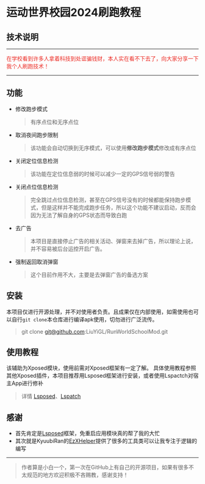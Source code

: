 # 运动世界校园2024刷跑教程

## 技术说明

---
<font color="#ec2b24">在学校看到许多人拿着科技到处诓骗钱财，本人实在看不下去了，向大家分享一下我个人刷跑技术！</font>

---

## 功能

- 修改跑步模式

  > 有序点位和无序点位
  >
- 取消夜间跑步限制

  > 该功能会自动切换到无序模式，可以使用**修改跑步模式**修改成有序点位
  >
- 关闭定位信息检测

  > 该功能在定位信息弱的时候可以减少一定的GPS信号弱的警告
  >
- 关闭点位信息检测

  > 完全跳过点位信息检测，甚至在GPS信号没有的时候都能保持跑步模式，但是这样并不能完成跑步任务，所以这个功能不建议启动，反而会因为无法了解自身的GPS状态而导致白跑
  >
- 去广告

  > 本项目是直接停止广告的相关活动、弹窗来去掉广告，所以理论上说，并不容易被后台运控开启广告。
  >
- 强制返回取消弹窗

  > 这个目前作用不大，主要是去弹窗广告的备选方案
  >

## 安装

本项目仅进行开源处理，并不对使用者负责。且成果仅在内部使用，如需使用也可以自行`git clone`本仓库进行编译apk使用，切勿进行广泛流传。

> git clone git@github.com:LiuYiGL/RunWorldSchoolMod.git

## 使用教程

该辅助为Xposed模块，使用前需对Xposed框架有一定了解。
具体使用教程参照其他Xposed插件，本项目推荐用Lsposed框架进行安装，或者使用Lspactch对宿主App进行修补

> 详情 [Lsposed](https://github.com/LSPosed/LSPosed)、[Lspatch](https://github.com/LSPosed/LSPatch)

## 感谢

- 首先肯定是[Lsposed](https://github.com/LSPosed/LSPosed)框架，免重启应用模块真的帮了我的大忙
- 其次就是KyuubiRan的[EzXHelper](https://github.com/KyuubiRan/EzXHelper)提供了很多的工具类可以让我专注于逻辑的编写

---

> 作者算是小白一个，第一次在GitHub上有自己的开源项目，如果有很多不太规范的地方欢迎积极不吝赐教，感谢支持！
